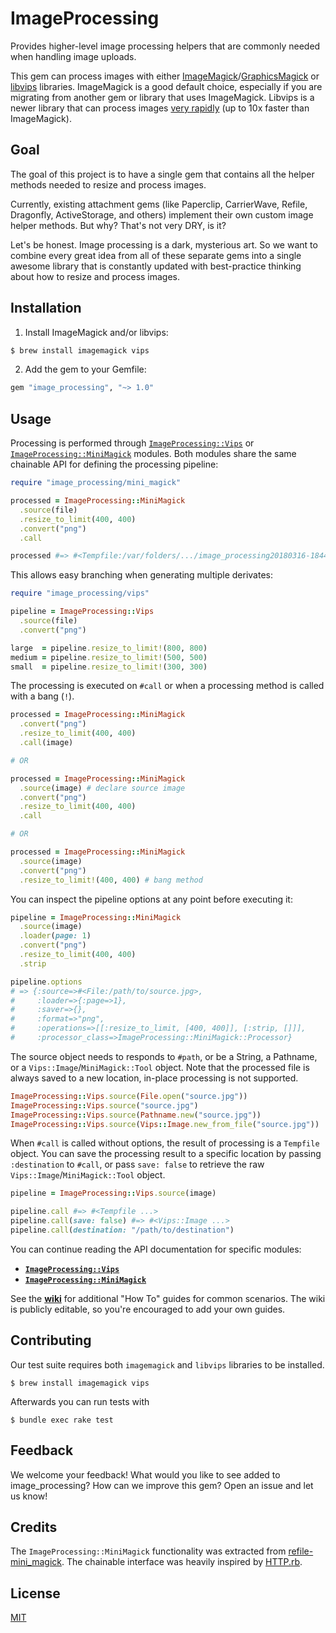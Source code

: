 # ImageProcessing

Provides higher-level image processing helpers that are commonly needed
when handling image uploads.

This gem can process images with either [ImageMagick]/[GraphicsMagick] or
[libvips] libraries. ImageMagick is a good default choice, especially if you
are migrating from another gem or library that uses ImageMagick. Libvips is a
newer library that can process images [very rapidly][libvips performance] (up
to 10x faster than ImageMagick).


## Goal

The goal of this project is to have a single gem that contains all the
helper methods needed to resize and process images.

Currently, existing attachment gems (like Paperclip, CarrierWave, Refile,
Dragonfly, ActiveStorage, and others) implement their own custom image
helper methods. But why? That's not very DRY, is it?

Let's be honest. Image processing is a dark, mysterious art. So we want to
combine every great idea from all of these separate gems into a single awesome
library that is constantly updated with best-practice thinking about
how to resize and process images.


## Installation

1. Install ImageMagick and/or libvips:

  ```sh
  $ brew install imagemagick vips
  ```

2. Add the gem to your Gemfile:

  ```rb
  gem "image_processing", "~> 1.0"
  ```


## Usage

Processing is performed through [`ImageProcessing::Vips`] or
[`ImageProcessing::MiniMagick`] modules. Both modules share the same chainable
API for defining the processing pipeline:

```rb
require "image_processing/mini_magick"

processed = ImageProcessing::MiniMagick
  .source(file)
  .resize_to_limit(400, 400)
  .convert("png")
  .call

processed #=> #<Tempfile:/var/folders/.../image_processing20180316-18446-1j247h6.png>
```

This allows easy branching when generating multiple derivates:

```rb
require "image_processing/vips"

pipeline = ImageProcessing::Vips
  .source(file)
  .convert("png")

large  = pipeline.resize_to_limit!(800, 800)
medium = pipeline.resize_to_limit!(500, 500)
small  = pipeline.resize_to_limit!(300, 300)
```

The processing is executed on `#call` or when a processing method is called
with a bang (`!`).

```rb
processed = ImageProcessing::MiniMagick
  .convert("png")
  .resize_to_limit(400, 400)
  .call(image)

# OR

processed = ImageProcessing::MiniMagick
  .source(image) # declare source image
  .convert("png")
  .resize_to_limit(400, 400)
  .call

# OR

processed = ImageProcessing::MiniMagick
  .source(image)
  .convert("png")
  .resize_to_limit!(400, 400) # bang method
```

You can inspect the pipeline options at any point before executing it:

```rb
pipeline = ImageProcessing::MiniMagick
  .source(image)
  .loader(page: 1)
  .convert("png")
  .resize_to_limit(400, 400)
  .strip

pipeline.options
# => {:source=>#<File:/path/to/source.jpg>,
#     :loader=>{:page=>1},
#     :saver=>{},
#     :format=>"png",
#     :operations=>[[:resize_to_limit, [400, 400]], [:strip, []]],
#     :processor_class=>ImageProcessing::MiniMagick::Processor}
```

The source object needs to responds to `#path`, or be a String, a Pathname, or
a `Vips::Image`/`MiniMagick::Tool` object. Note that the processed file is
always saved to a new location, in-place processing is not supported.

```rb
ImageProcessing::Vips.source(File.open("source.jpg"))
ImageProcessing::Vips.source("source.jpg")
ImageProcessing::Vips.source(Pathname.new("source.jpg"))
ImageProcessing::Vips.source(Vips::Image.new_from_file("source.jpg"))
```

When `#call` is called without options, the result of processing is a
`Tempfile` object. You can save the processing result to a specific location by
passing `:destination` to `#call`, or pass `save: false` to retrieve the raw
`Vips::Image`/`MiniMagick::Tool` object.

```rb
pipeline = ImageProcessing::Vips.source(image)

pipeline.call #=> #<Tempfile ...>
pipeline.call(save: false) #=> #<Vips::Image ...>
pipeline.call(destination: "/path/to/destination")
```

You can continue reading the API documentation for specific modules:

* **[`ImageProcessing::Vips`]**
* **[`ImageProcessing::MiniMagick`]**

See the **[wiki]** for additional "How To" guides for common scenarios. The wiki
is publicly editable, so you're encouraged to add your own guides.


## Contributing

Our test suite requires both `imagemagick` and `libvips` libraries to be installed.

```
$ brew install imagemagick vips
```

Afterwards you can run tests with

```
$ bundle exec rake test
```


## Feedback

We welcome your feedback! What would you like to see added to image_processing?
How can we improve this gem? Open an issue and let us know!


## Credits

The `ImageProcessing::MiniMagick` functionality was extracted from
[refile-mini_magick]. The chainable interface was heavily inspired by
[HTTP.rb].


## License

[MIT](LICENSE.txt)

[libvips]: http://libvips.github.io/libvips/
[ImageMagick]: https://www.imagemagick.org
[GraphicsMagick]: http://www.graphicsmagick.org
[`ImageProcessing::Vips`]: /doc/vips.md#imageprocessingvips
[`ImageProcessing::MiniMagick`]: /doc/minimagick.md#imageprocessingminimagick
[refile-mini_magick]: https://github.com/refile/refile-mini_magick
[wiki]: https://github.com/janko/image_processing/wiki
[HTTP.rb]: https://github.com/httprb/http
[libvips performance]: https://github.com/libvips/libvips/wiki/Speed-and-memory-use
